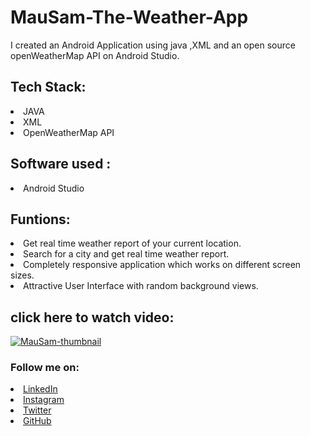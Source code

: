 # MauSam-The-Weather-App
I created an Android Application using java ,XML and an open source openWeatherMap API on Android Studio.
## Tech Stack:
<li> JAVA </li>
<li> XML </li>
<li> OpenWeatherMap API </li>

## Software used : 
<li> Android Studio </li>

## Funtions:
<li> Get real time weather report of your current location. </li>
<li> Search for a city and get real time weather report. </li>
<li> Completely responsive application which works on different screen sizes. </li>
<li> Attractive User Interface with random background views. </li>

## click here to watch video:
<a href="https://drive.google.com/file/d/12qI96rCgnMBpcWAngdbe2ePt5zCHOS0X/view?usp=sharing">![MauSam-thumbnail](https://user-images.githubusercontent.com/77043968/131745025-22cbd1e0-5433-42db-8046-f19d62e8d756.jpg)
</a>

### Follow me on:
<li><a href=
"https://www.linkedin.com/in/mayankthakur28/">LinkedIn</a>
<li><a href=
"https://www.instagram.com/thakur_is_back_2001/">Instagram</a>
<li><a href=
"https://twitter.com/mayankthakur28">Twitter</a>
<li><a href=
"https://github.com/makthakur28">GitHub</a>
